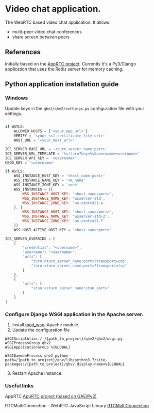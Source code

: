 # Video chat application.

The WebRTC based video chat application. It allows:
* multi-peer video chat conferences
* share screen between peers

## References

Initially based on the [AppRTC project](https://github.com/webrtc/apprtc).
Currently it's a Py3/Django application that uses the Redis server for memory caching.

## Python application installation guide

### Windows

Update keys in the `qhv2/qhv2/settings.py` configuration file with your settings.

```javascript

if WSTLS:
    ALLOWED_HOSTS = ['<your_app_url>']
    VERIFY = '<your_ssl_certificate_file_url>'
    HOST_URL = '<your_host_url>'

ICE_SERVER_BASE_URL = '<turn_server_name:port>'
ICE_SERVER_URL_TEMPLATE = '%s/turn?key=%s&username=<username>'
ICE_SERVER_API_KEY = '<username>'
CEOD_KEY = '<username>'

if WSTLS:
    WSS_INSTANCE_HOST_KEY = '<host_name:port>'
    WSS_INSTANCE_NAME_KEY = 'vm_name'
    WSS_INSTANCE_ZONE_KEY = 'zone'
    WSS_INSTANCES = [{
        WSS_INSTANCE_HOST_KEY: '<host_name:port>',
        WSS_INSTANCE_NAME_KEY: 'wsserver-std',
        WSS_INSTANCE_ZONE_KEY: 'us-central1-a'
    }, {
        WSS_INSTANCE_HOST_KEY: '<host_name:port>',
        WSS_INSTANCE_NAME_KEY: 'wsserver-std-2',
        WSS_INSTANCE_ZONE_KEY: 'us-central1-f'
    }]
    WSS_HOST_ACTIVE_HOST_KEY = '<host_name:port>'

ICE_SERVER_OVERRIDE = [
    {
        "credential": "<username>",
        "username": "<username>",
        "urls": [
            "turn:<turn_server_name:port>?transport=udp",
            "turn:<turn_server_name:port>?transport=tcp"
        ]
    },
    {
        "urls": [
            "stun:<sturn_server_name:stun_port>"
        ]
    }
]
```

### Configure Django WSGI application in the Apache server.

1. Install [mod_wsgi](https://modwsgi.readthedocs.io/en/develop/) Apache module.
2. Update the configuration file
```
WSGIScriptAlias / /{path_to_project}/qhv2/qhv2/wsgi.py
WSGIProcessGroup qhv2
WSGIApplicationGroup %{GLOBAL}

WSGIDaemonProcess qhv2 python-path=/{path_to_project}/env/lib/python3.7/site-packages:/{path_to_project}/qhv2 display-name=%{GLOBAL}
``` 
3. Restart Apache instance.

### Useful links

AppRTC
[AppRTC project (based on GAE/Py2)](https://github.com/webrtc/apprtc)

RTCMultiConnection - WebRTC JavaScript Library
[RTCMultiConnection](https://github.com/muaz-khan/RTCMultiConnection)
